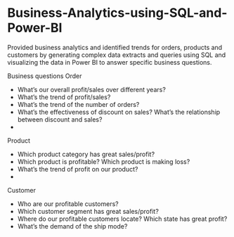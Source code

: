 # Business-Analytics-using-SQL-and-Power-BI
Provided business analytics and identified trends for orders, products and customers by generating complex data extracts and queries using SQL and visualizing the data in Power BI to answer specific business questions.

Business questions
Order
- What’s our overall profit/sales over different years?
- What’s the trend of profit/sales?
-	What’s the trend of the number of orders?
-	What’s the effectiveness of discount on sales? What’s the relationship between discount and sales?
-	
Product
-	Which product category has great sales/profit?
-	Which product is profitable? Which product is making loss?
-	What’s the trend of profit on our product?
-	
Customer
-	Who are our profitable customers?
-	Which customer segment has great sales/profit?
-	Where do our profitable customers locate? Which state has great profit?
-	What’s the demand of the ship mode?

